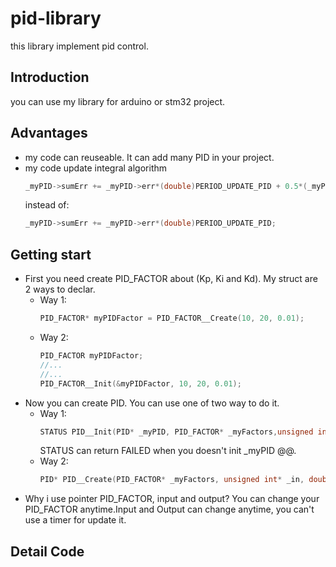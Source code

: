 # pid-library
this library implement pid control.
## Introduction
you can use my library for arduino or stm32 project.
## Advantages
- my code can reuseable. It can add many PID in your project.
- my code update integral algorithm
  ```C
  _myPID->sumErr += _myPID->err*(double)PERIOD_UPDATE_PID + 0.5*(_myPID->lastErr - _myPID->err)*(double)PERIOD_UPDATE_PID;
  ```
  instead of:
  ```C
  _myPID->sumErr += _myPID->err*(double)PERIOD_UPDATE_PID;
  ```
## Getting start
- First you need create PID_FACTOR about (Kp, Ki and Kd). My struct are 2 ways to declar.
  - Way 1:
    ```C
    PID_FACTOR* myPIDFactor = PID_FACTOR__Create(10, 20, 0.01);
    ```
  - Way 2:
    ```C
    PID_FACTOR myPIDFactor;
    //...
    //...
    PID_FACTOR__Init(&myPIDFactor, 10, 20, 0.01);
    ```
- Now you can create PID. You can use one of two way to do it.
  - Way 1:
    ```C
    STATUS PID__Init(PID* _myPID, PID_FACTOR* _myFactors,unsigned int* _in,double* _out,double _setPoint, PID_OUT_LIMIT _limit);				 
    ```
    STATUS can return FAILED when you doesn't init _myPID @@.
  - Way 2:
    ```C
    PID* PID__Create(PID_FACTOR* _myFactors, unsigned int* _in, double* _out, double _setPoint, PID_OUT_LIMIT _limit);  								
    ```
- Why i use pointer PID_FACTOR, input and output? You can change your PID_FACTOR anytime.Input and Output can change anytime, you can't use a timer for update it.

## Detail Code
